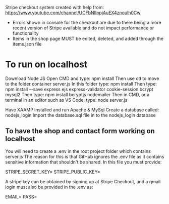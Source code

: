 Stripe checkout system created with help from: https://www.youtube.com/channel/UCFbNIlppjAuEX4znoulh0Cw
- Errors shown in console for the checkout are due to there being a more recent version of Stripe available and do not impact performance or functionality
- Items in the shop page MUST be edited, deleted, and added through the items.json file

# To run on localhost

Download Node JS
Open CMD and type: npm install
Then use cd to move to the folder container server.js
In this folder type: npm install
Then type: npm install --save express ejs express-validator cookie-session bcrypt mysql2
Then type: npm install bcryptjs nodemailer
Then in CMD, or a terminal in an editor such as VS Code, type: node server.js

Have XAAMP installed and run Apache & MySql
Create a database called: nodejs_login
Import the database.sql file in to the nodejs_login database


## To have the shop and contact form working on localhost

You will need to create a .env in the root project folder which contains server.js
The reason for this is that GitHub ignores the .env file as it contains sensitive information that shouldn't be shared.
In this file you must provide:

STRIPE_SECRET_KEY=
STRIPE_PUBLIC_KEY=

A stripe key can be obtained by signing up at Stripe Checkout, and a gmail login must also be provided in the .env as:

EMAIL=
PASS=
